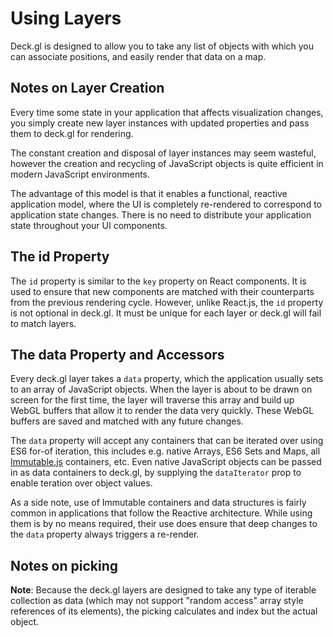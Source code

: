 # Using Layers

Deck.gl is designed to allow you to take any list of objects with which you
can associate positions, and easily render that data on a map.

## Notes on Layer Creation

Every time some state in your application that affects visualization changes,
you simply create new layer instances with updated properties and pass them to
deck.gl for rendering.

The constant creation and disposal of layer instances may seem wasteful,
however the creation and recycling of JavaScript objects is quite efficient
in modern JavaScript environments.

The advantage of this model is that it enables a functional, reactive
application model, where the UI is completely re-rendered to correspond to
application state changes. There is no need to distribute your application
state throughout your UI components.


## The id Property

The `id` property is similar to the `key` property on React components. It is
used to ensure that new components are matched with their counterparts from the
previous rendering cycle. However, unlike React.js, the `id` property is not
optional in deck.gl. It must be unique for each layer or deck.gl will fail to
match layers.


## The data Property and Accessors

Every deck.gl layer takes a `data` property, which the application usually
sets to an array of JavaScript objects. When the layer is about to be
drawn on screen for the first time, the layer will traverse this array
and build up WebGL buffers that allow it to render the data very quickly.
These WebGL buffers are saved and matched with any future changes.

The `data` property will accept any containers that can be iterated over using
ES6 for-of iteration, this includes e.g. native Arrays, ES6 Sets and Maps,
all [Immutable.js](https://facebook.github.io/immutable-js/)
containers, etc. Even native JavaScript objects can be passed in as data containers to deck.gl, by supplying the `dataIterator` prop to enable
teration over object values.

As a side note, use of Immutable containers and data structures is fairly
common in applications that follow the Reactive architecture. While using
them is by no means required, their use does ensure that deep changes to
the `data` property always triggers a re-render.


## Notes on picking

**Note**: Because the deck.gl layers are designed to take any type of iterable
collection as data (which may not support "random access" array style
references of its elements), the picking calculates and index but the
actual object.

